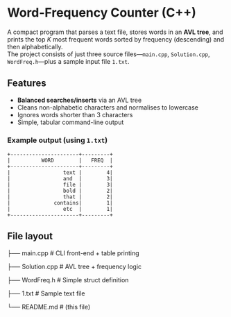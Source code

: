 # Word-Frequency Counter (C++)

A compact program that parses a text file, stores words in an **AVL tree**, and prints the top *K* most frequent words sorted by frequency (descending) and then alphabetically.  
The project consists of just three source files—`main.cpp`, `Solution.cpp`, `WordFreq.h`—plus a sample input file `1.txt`.

## Features
- **Balanced searches/inserts** via an AVL tree  
- Cleans non-alphabetic characters and normalises to lowercase  
- Ignores words shorter than 3 characters  
- Simple, tabular command-line output

### Example output (using `1.txt`)

```text
+----------------------+---------+
|          WORD        |   FREQ  |
+----------------------+---------+
|                 text |        4|
|                 and  |        3|
|                 file |        3|
|                 bold |        2|
|                 that |        2|
|              contains|        1|
|                 etc  |        1|
+----------------------+---------+
```

## File layout

├── main.cpp       # CLI front-end + table printing

├── Solution.cpp   # AVL tree + frequency logic

├── WordFreq.h     # Simple struct definition

├── 1.txt          # Sample text file

└── README.md      # (this file)
